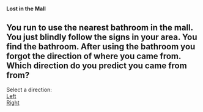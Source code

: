 #### Lost in the Mall

You run to use the nearest bathroom in the mall. You just blindly follow the signs in your area. 
You find the bathroom.
After using the bathroom you forgot the direction of where you came from. 
Which direction do you predict you came from from?
---
Select a direction:  
[Left](left/directleft)  
[Right](right/directright)
